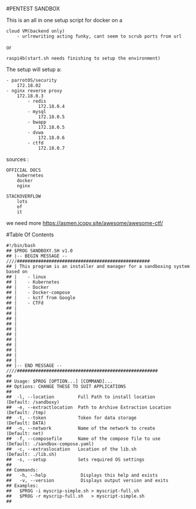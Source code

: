 #PENTEST SANDBOX

This is an all in one setup script for docker on a

    cloud VM(backend only)
        - urlrewriting acting funky, cant seem to scrub ports from url

or 

    raspi4b(start.sh needs finishing to setup the environment)

The setup will setup a:

    - parrotOS/security
        172.18.02
    - nginx reverse proxy 
        172.18.0.3
            - redis
                172.18.0.4
            - mysql
                172.18.0.5
            - bwapp
                172.18.0.5
            - dvwa
                172.18.0.6
            - ctfd
                172.18.0.7


sources :

    OFFICIAL DOCS
        kubernetes
        docker
        nginx

    STACKOVERFLOW
        lots
        of
        it
    
we need more https://asmen.icopy.site/awesome/awesome-ctf/

#Table Of Contents

    #!/bin/bash
    ## $PROG SANDBOXY.SH v1.0
    ## |-- BEGIN MESSAGE -- ////##################################################
    ## | This program is an installer and manager for a sandboxing system based on
    ## |    - linux
    ## |    - Kubernetes
    ## |    - Docker
    ## |    - Docker-compose
    ## |    - kctf from Google
    ## |    - CTFd
    ## |    
    ## |    
    ## |    
    ## |    
    ## |    
    ## |    
    ## |    
    ## |    
    ## |    
    ## |    
    ## |    
    ## |-- END MESSAGE -- ////#####################################################
    ##
    ## Usage: $PROG [OPTION...] [COMMAND]...
    ## Options: CHANGE THESE TO SUIT APPLICATIONS
    ##
    ##  -l, --location         Full Path to install location       (Default: /sandboxy)
    ##  -e, --extractlocation  Path to Archive Extraction Location (Default: /tmp)
    ##  -t, --token            Token for data storage              (Default: DATA)
    ##  -n, --network          Name of the network to create       (Default: net)
    ##  -f, --composefile      Name of the compose file to use     (Default: ./sandbox-compose.yaml)
    ##  -c, --extraslocation   Location of the lib.sh              (Default: ./lib.sh)
    ##  -s, --setup            Sets required OS settings
    ##
    ## Commands:
    ##   -h, --help             Displays this help and exists
    ##   -v, --version          Displays output version and exits
    ## Examples:
    ##   $PROG -i myscrip-simple.sh > myscript-full.sh
    ##   $PROG -r myscrip-full.sh   > myscript-simple.sh
    ## 
